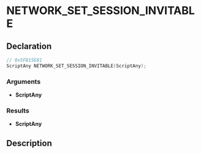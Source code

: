 # NETWORK_SET_SESSION_INVITABLE

## Declaration
```cpp
// 0x5FB15E81
ScriptAny NETWORK_SET_SESSION_INVITABLE(ScriptAny);
```

### Arguments
- **ScriptAny**

### Results
- **ScriptAny**

## Description
